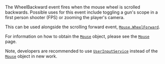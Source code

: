 The WheelBackward event fires when the mouse wheel is scrolled backwards.
Possible uses for this event include toggling a gun's scope in a first
person shooter (FPS) or zooming the player's camera.

This can be used alongside the scrolling forward event,
[`Mouse.WheelForward`](https://create.roblox.com/docs/reference/engine/classes/Mouse#WheelForward).

For information on how to obtain the [`Mouse`](https://create.roblox.com/docs/reference/engine/classes/Mouse) object, please see the
[`Mouse`](https://create.roblox.com/docs/reference/engine/classes/Mouse) page.

Note, developers are recommended to use [`UserInputService`](https://create.roblox.com/docs/reference/engine/classes/UserInputService) instead
of the [`Mouse`](https://create.roblox.com/docs/reference/engine/classes/Mouse) object in new work.